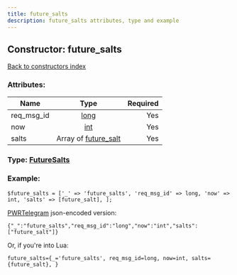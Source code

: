 ```yaml
---
title: future_salts
description: future_salts attributes, type and example
---
```

## Constructor: future\_salts  
[Back to constructors index](index.md)



### Attributes:

| Name     |    Type       | Required |
|----------|:-------------:|---------:|
|req\_msg\_id|[long](../types/long.md) | Yes|
|now|[int](../types/int.md) | Yes|
|salts|Array of [future\_salt](../constructors/future_salt.md) | Yes|



### Type: [FutureSalts](../types/FutureSalts.md)


### Example:

```
$future_salts = ['_' => 'future_salts', 'req_msg_id' => long, 'now' => int, 'salts' => [future_salt], ];
```  

[PWRTelegram](https://pwrtelegram.xyz) json-encoded version:

```
{"_":"future_salts","req_msg_id":"long","now":"int","salts":["future_salt"]}
```


Or, if you're into Lua:  


```
future_salts={_='future_salts', req_msg_id=long, now=int, salts={future_salt}, }

```


